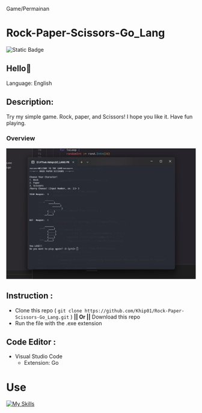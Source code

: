 
Game/Permainan

# Rock-Paper-Scissors-Go_Lang
<img alt="Static Badge" src="https://img.shields.io/badge/Type-Game%2FPermainan-violet">

## Hello👋

Language: English

## Description:
  Try my simple game. Rock, paper, and Scissors! I hope you like it. Have fun playing.

### Overview
![Application Feature!](README_Images/RockPaperScissors_Go.png)

## Instruction : 
- Clone this repo ( ```git clone https://github.com/Khip01/Rock-Paper-Scissors-Go_Lang.git``` )  **|| Or ||** Download this repo
- Run the file with the .exe extension

## Code Editor :
- Visual Studio Code
  - Extension: Go
 
# Use
[![My Skills](https://skillicons.dev/icons?i=go,vscode)](https://github.com/Khip01)

